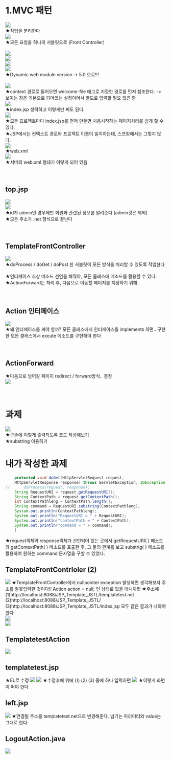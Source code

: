 # 1.MVC 패턴
![](../image/Pasted%20image%2020240311161403.png) <br>
★작업을 분리한다 <br>
![](../image/Pasted%20image%2020240311161605.png) <br>
★모든 요청을 하나의 서블릿으로 (Front Controller) <br>
<br>
![](../image/240311_Image20240311161818.png) <br>
![](../image/240311_Image20240311163428.png) <br>
![](../image/240311_Image20240311161959.png) <br>
![](../image/Pasted%20image%2020240311162341.png) <br>
★Dynamic web module version -> 5.0 으로!!! <br>
<br>
![](../image/Pasted%20image%2020240311163624.png) <br>
★context 경로로 들어오면 welcome-file 태그로 지정한 경로를 먼저 참조한다. -> 보이는 창은 기본으로 되어있는 설정이어서 별도로 입력할 필요 없긴 함 <br>
![](../image/Pasted%20image%2020240311163818.png) <br>
★index.jsp 생략하고 이렇게만 써도 된다. <br>
![](../image/Pasted%20image%2020240311163918.png) <br>
★모든 프로젝트마다 index.jsp를 먼저 만들면 처음시작하는 페이지처리를 쉽게 할 수 있다. <br>
★JSP에서는 컨텍스트 경로와 프로젝트 이름이 일치하는데, 스프링에서는 그렇지 않다. <br>
![](../image/Pasted%20image%2020240311164207.png) <br>
★web.xml <br>
![](../image/Pasted%20image%2020240311164258.png) <br>
★서버의 web.xml 형태가 이렇게 되어 있음 <br>
<br>
<br>
## top.jsp
![](../image/Pasted%20image%2020240311170317.png) <br>
![](../image/Pasted%20image%2020240311170345.png) <br>
★id가 admin인 경우에만 회원과 관련된 정보를 알려준다 (admin것은 제외) <br>
★모든 주소가 .net 형식으로 끝난다 <br>
<br>
<br>
## TemplateFrontController
![](../image/Pasted%20image%2020240311171526.png) <br>
★doProcess / doGet / doPost 한 서블릿이 모든 방식을 처리할 수 있도록 작업한다 <br>
<br>
★인터페이스 추상 메소드 선언을 해줘야, 모든 클래스에 메소드를 활용할 수 있다. <br>
★ActionForward는 처리 후, 다음으로 이동할 페이지를 지정하기 위해. <br>
<br>
<br>
## Action 인터페이스
![](../image/Pasted%20image%2020240311173723.png) <br>
★왜 인터페이스를 써야 할까? 모든 클래스에서 인터페이스를 implements 하면.. 구현한 모든 클래스에서 excute 메소드를 구현해야 한다 <br>
<br>
<br>
## ActionForward
★다음으로 넘어갈 페이지 redirect / forward방식.. 결정 <br>
![](../image/Pasted%20image%2020240311174257.png) <br>
<br>
<br>
# 과제
![](../image/Pasted%20image%2020240311175024.png) <br>
★콘솔에 이렇게 출력되도록 코드 작성해보기<br>
★substring 이용하기



# 내가 작성한 과제
```JAVA
	protected void doGet(HttpServletRequest request,
	HttpServletResponse response) throws ServletException, IOException {
//		doProcess(request, response);
	String RequestURI = request.getRequestURI();
	String ContextPath = request.getContextPath();
	int ContextPathleng = ContextPath.length();
	String command = RequestURI.substring(ContextPathleng);
	System.out.println(ContextPathleng);
	System.out.println("RequestURI = " + RequestURI);
	System.out.println("contextPath = " + ContextPath);
	System.out.println("command = " + command);
	}
```
★request객체와 response객체가 선언되어 있는 곳에서 getRequestURI( ) 메소드와 getContextPath( ) 메소드를 호출한 후, 그 둘의 관계를 보고 substrig( ) 메소드를 활용하여 원하는 command 문자열을 구할 수 있었다.


## TemplateFrontContrloler (2)
![](../image/Pasted%20image%2020240312091235.png)
★TemplateFrontController에서 nullpointer exception 발생하면 생각해보자 주소를 잘못입력한 것이다!! Action action = null; 인 상태로 있을 테니까!!!
★주소에 (1)http://localhost:8088/JSP_Template_JSTL/templatetest.net (2)http://localhost:8088/JSP_Template_JSTL/ (3)http://localhost:8088/JSP_Template_JSTL/index.jsp
모두 같은 결과가 나와야 한다. <br>
![](../image/Pasted%20image%2020240312093035.png) <br>
![](../image/Pasted%20image%2020240312093053.png)




## TemplatetestAction
![](../image/Pasted%20image%2020240312094511.png)



## templatetest.jsp
★EL로 수정
![](../image/Pasted%20image%2020240312095023.png)
![](../image/Pasted%20image%2020240312100351.png)
★수정후에 위에 (1) (2) (3) 중에 하나 입력하면 
![](../image/Pasted%20image%2020240312100717.png)
★이렇게 화면이 떠야 한다



## left.jsp
![](../image/Pasted%20image%2020240312101755.png)
★연결될 주소를 templatetest.net으로 변경해준다. 넘기는 파라미터와 value는 그대로 한다



## LogoutAction.java
![](../image/Pasted%20image%2020240312102301.png)
